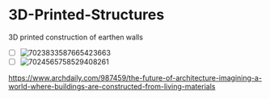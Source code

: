 # 3D-Printed-Structures
3D printed construction of earthen walls

 - [ ] ![7023833587665423663](https://user-images.githubusercontent.com/146181/140856354-a1bfa48e-c34f-4793-97a9-1d8aa0b484b4.gif)
 - [ ] ![7024565758529408261](https://user-images.githubusercontent.com/146181/140858094-5ebf43fd-9264-49c0-b58a-e690f6089597.gif)
 
 https://www.archdaily.com/987459/the-future-of-architecture-imagining-a-world-where-buildings-are-constructed-from-living-materials
